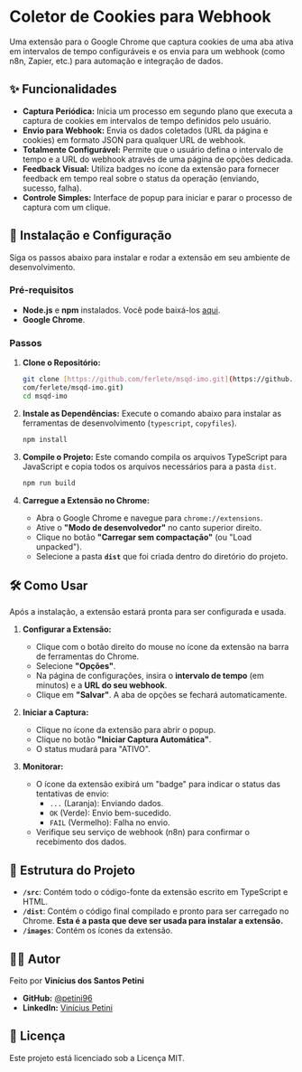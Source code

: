 # Coletor de Cookies para Webhook

Uma extensão para o Google Chrome que captura cookies de uma aba ativa em intervalos de tempo configuráveis e os envia para um webhook (como n8n, Zapier, etc.) para automação e integração de dados.

## ✨ Funcionalidades

- **Captura Periódica:** Inicia um processo em segundo plano que executa a captura de cookies em intervalos de tempo definidos pelo usuário.
- **Envio para Webhook:** Envia os dados coletados (URL da página e cookies) em formato JSON para qualquer URL de webhook.
- **Totalmente Configurável:** Permite que o usuário defina o intervalo de tempo e a URL do webhook através de uma página de opções dedicada.
- **Feedback Visual:** Utiliza badges no ícone da extensão para fornecer feedback em tempo real sobre o status da operação (enviando, sucesso, falha).
- **Controle Simples:** Interface de popup para iniciar e parar o processo de captura com um clique.

## 🚀 Instalação e Configuração

Siga os passos abaixo para instalar e rodar a extensão em seu ambiente de desenvolvimento.

### Pré-requisitos

- **Node.js** e **npm** instalados. Você pode baixá-los [aqui](https://nodejs.org/).
- **Google Chrome**.

### Passos

1.  **Clone o Repositório:**
    ```bash
    git clone [https://github.com/ferlete/msqd-imo.git](https://github.
    com/ferlete/msqd-imo.git)
    cd msqd-imo
    ```

2.  **Instale as Dependências:**
    Execute o comando abaixo para instalar as ferramentas de desenvolvimento (`typescript`, `copyfiles`).
    ```bash
    npm install
    ```

3.  **Compile o Projeto:**
    Este comando compila os arquivos TypeScript para JavaScript e copia todos os arquivos necessários para a pasta `dist`.
    ```bash
    npm run build
    ```

4.  **Carregue a Extensão no Chrome:**
    - Abra o Google Chrome e navegue para `chrome://extensions`.
    - Ative o **"Modo de desenvolvedor"** no canto superior direito.
    - Clique no botão **"Carregar sem compactação"** (ou "Load unpacked").
    - Selecione a pasta **`dist`** que foi criada dentro do diretório do projeto.

## 🛠️ Como Usar

Após a instalação, a extensão estará pronta para ser configurada e usada.

1.  **Configurar a Extensão:**
    - Clique com o botão direito do mouse no ícone da extensão na barra de ferramentas do Chrome.
    - Selecione **"Opções"**.
    - Na página de configurações, insira o **intervalo de tempo** (em minutos) e a **URL do seu webhook**.
    - Clique em **"Salvar"**. A aba de opções se fechará automaticamente.

2.  **Iniciar a Captura:**
    - Clique no ícone da extensão para abrir o popup.
    - Clique no botão **"Iniciar Captura Automática"**.
    - O status mudará para "ATIVO".

3.  **Monitorar:**
    - O ícone da extensão exibirá um "badge" para indicar o status das tentativas de envio:
      - `...` (Laranja): Enviando dados.
      - `OK` (Verde): Envio bem-sucedido.
      - `FAIL` (Vermelho): Falha no envio.
    - Verifique seu serviço de webhook (n8n) para confirmar o recebimento dos dados.

## 📁 Estrutura do Projeto

- **`/src`**: Contém todo o código-fonte da extensão escrito em TypeScript e HTML.
- **`/dist`**: Contém o código final compilado e pronto para ser carregado no Chrome. **Esta é a pasta que deve ser usada para instalar a extensão.**
- **`/images`**: Contém os ícones da extensão.

## 👨‍💻 Autor

Feito por **Vinícius dos Santos Petini**

- **GitHub:** [@petini96](https://github.com/petini96)
- **LinkedIn:** [Vinícius Petini](https://www.linkedin.com/in/viniciuspetini/)

## 📄 Licença

Este projeto está licenciado sob a Licença MIT.
